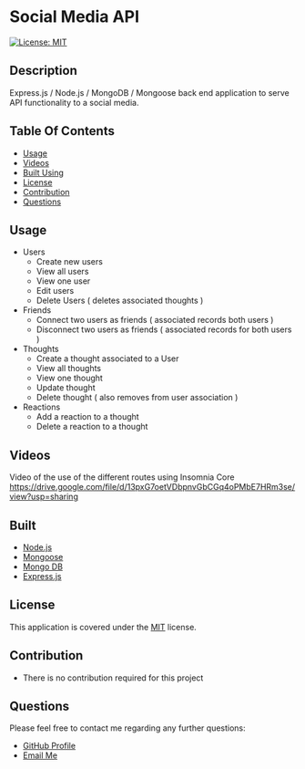 # Social Media API

[![License: MIT](https://img.shields.io/badge/License-MIT-yellow.svg)](https://opensource.org/licenses/MIT)

## Description

Express.js / Node.js / MongoDB / Mongoose back end application to serve API functionality to a social media.

## Table Of Contents

- [Usage](#usage)
- [Videos](#videos)
- [Built Using](#built)
- [License](#license)
- [Contribution](#contribution)
- [Questions](#questions)

## Usage

- Users
  - Create new users
  - View all users
  - View one user
  - Edit users
  - Delete Users ( deletes associated thoughts )
- Friends
  - Connect two users as friends ( associated records both users )
  - Disconnect two users as friends ( associated records for both users ) 
- Thoughts
  - Create a thought associated to a User
  - View all thoughts
  - View one thought
  - Update thought
  - Delete thought ( also removes from user association ) 
- Reactions
  - Add a reaction to a thought
  - Delete a reaction to a thought 

## Videos
Video of the use of the different routes using Insomnia Core
https://drive.google.com/file/d/13pxG7oetVDbpnvGbCGq4oPMbE7HRm3se/view?usp=sharing


## Built

- [Node.js](https://nodejs.org/en/)
- [Mongoose](https://www.npmjs.com/package/mongoose)
- [Mongo DB](https://www.mongodb.com/)
- [Express.js](https://expressjs.com/)

## License

This application is covered under the [MIT](https://opensource.org/licenses/MIT) license.

## Contribution

- There is no contribution required for this project


## Questions

Please feel free to contact me regarding any further questions:

- [GitHub Profile](https://github.com/PrimalOrB)
- [Email Me](mailto://primalorb@gmail.com)

